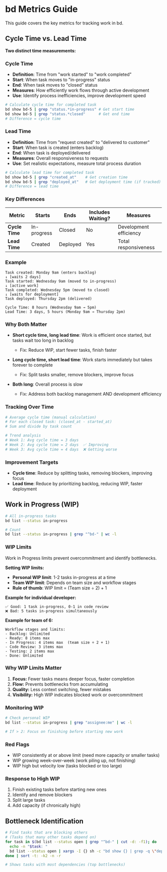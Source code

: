 # bd Metrics Guide

This guide covers the key metrics for tracking work in bd.

## Cycle Time vs. Lead Time

**Two distinct time measurements:**

### Cycle Time

- **Definition**: Time from "work started" to "work completed"
- **Start**: When task moves to "in-progress" status
- **End**: When task moves to "closed" status
- **Measures**: How efficiently work flows through active development
- **Use**: Identify process inefficiencies, improve development speed

```bash
# Calculate cycle time for completed task
bd show bd-5 | grep "status.*in-progress" # Get start time
bd show bd-5 | grep "status.*closed"      # Get end time
# Difference = cycle time
```

### Lead Time

- **Definition**: Time from "request created" to "delivered to customer"
- **Start**: When task is created (enters backlog)
- **End**: When task is deployed/delivered
- **Measures**: Overall responsiveness to requests
- **Use**: Set realistic expectations, measure total process duration

```bash
# Calculate lead time for completed task
bd show bd-5 | grep "created_at"    # Get creation time
bd show bd-5 | grep "deployed_at"   # Get deployment time (if tracked)
# Difference = lead time
```

### Key Differences

| Metric | Starts | Ends | Includes Waiting? | Measures |
|--------|--------|------|-------------------|----------|
| **Cycle Time** | In-progress | Closed | No | Development efficiency |
| **Lead Time** | Created | Deployed | Yes | Total responsiveness |

### Example

```
Task created: Monday 9am (enters backlog)
↓ [waits 2 days]
Task started: Wednesday 9am (moved to in-progress)
↓ [active work]
Task completed: Wednesday 5pm (moved to closed)
↓ [waits for deployment]
Task deployed: Thursday 2pm (delivered)

Cycle Time: 8 hours (Wednesday 9am → 5pm)
Lead Time: 3 days, 5 hours (Monday 9am → Thursday 2pm)
```

### Why Both Matter

- **Short cycle time, long lead time**: Work is efficient once started, but tasks wait too long in backlog
  - Fix: Reduce WIP, start fewer tasks, finish faster

- **Long cycle time, short lead time**: Work starts immediately but takes forever to complete
  - Fix: Split tasks smaller, remove blockers, improve focus

- **Both long**: Overall process is slow
  - Fix: Address both backlog management AND development efficiency

### Tracking Over Time

```bash
# Average cycle time (manual calculation)
# For each closed task: (closed_at - started_at)
# Sum and divide by task count

# Trend analysis
# Week 1: Avg cycle time = 3 days
# Week 2: Avg cycle time = 2 days  ✅ Improving
# Week 3: Avg cycle time = 4 days  ❌ Getting worse
```

### Improvement Targets

- **Cycle time**: Reduce by splitting tasks, removing blockers, improving focus
- **Lead time**: Reduce by prioritizing backlog, reducing WIP, faster deployment

## Work in Progress (WIP)

```bash
# All in-progress tasks
bd list --status in-progress

# Count
bd list --status in-progress | grep "^bd-" | wc -l
```

### WIP Limits

Work in Progress limits prevent overcommitment and identify bottlenecks.

**Setting WIP limits:**
- **Personal WIP limit**: 1-2 tasks in-progress at a time
- **Team WIP limit**: Depends on team size and workflow stages
- **Rule of thumb**: WIP limit = (Team size ÷ 2) + 1

**Example for individual developer:**
```
✅ Good: 1 task in-progress, 0-1 in code review
❌ Bad: 5 tasks in-progress simultaneously
```

**Example for team of 6:**
```
Workflow stages and limits:
- Backlog: Unlimited
- Ready: 8 items max
- In Progress: 4 items max  (team size ÷ 2 + 1)
- Code Review: 3 items max
- Testing: 2 items max
- Done: Unlimited
```

### Why WIP Limits Matter

1. **Focus:** Fewer tasks means deeper focus, faster completion
2. **Flow:** Prevents bottlenecks from accumulating
3. **Quality:** Less context switching, fewer mistakes
4. **Visibility:** High WIP indicates blocked work or overcommitment

### Monitoring WIP

```bash
# Check personal WIP
bd list --status in-progress | grep "assignee:me" | wc -l

# If > 2: Focus on finishing before starting new work
```

### Red Flags

- WIP consistently at or above limit (need more capacity or smaller tasks)
- WIP growing week-over-week (work piling up, not finishing)
- WIP high but velocity low (tasks blocked or too large)

### Response to High WIP

1. Finish existing tasks before starting new ones
2. Identify and remove blockers
3. Split large tasks
4. Add capacity (if chronically high)

## Bottleneck Identification

```bash
# Find tasks that are blocking others
# (Tasks that many other tasks depend on)
for task in $(bd list --status open | grep "^bd-" | cut -d: -f1); do
  echo -n "$task: "
  bd list --status open | xargs -I {} sh -c "bd show {} | grep -q \"depends on $task\" && echo {}" | wc -l
done | sort -t: -k2 -n -r

# Shows tasks with most dependencies (top bottlenecks)
```
